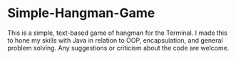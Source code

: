# Simple-Hangman-Game
This is a simple, text-based game of hangman for the Terminal. I made this to hone my skills with Java in relation to OOP, encapsulation, and general problem solving. Any suggestions or criticism about the code are welcome.
